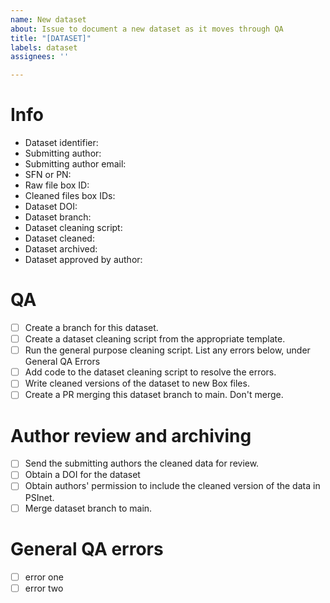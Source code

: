 ```yaml
---
name: New dataset
about: Issue to document a new dataset as it moves through QA
title: "[DATASET]"
labels: dataset
assignees: ''

---
```


# Info

* Dataset identifier:
* Submitting author:
* Submitting author email:
* SFN or PN:
* Raw file box ID:
* Cleaned files box IDs:
* Dataset DOI:
* Dataset branch: 
* Dataset cleaning script:
* Dataset cleaned:
* Dataset archived:
* Dataset approved by author:

# QA

- [ ] Create a branch for this dataset.
- [ ] Create a dataset cleaning script from the appropriate template.
- [ ] Run the general purpose cleaning script. List any errors below, under General QA Errors
- [ ] Add code to the dataset cleaning script to resolve the errors.
- [ ] Write cleaned versions of the dataset to new Box files.
- [ ] Create a PR merging this dataset branch to main. Don't merge. 

# Author review and archiving

- [ ] Send the submitting authors the cleaned data for review.
- [ ] Obtain a DOI for the dataset
- [ ] Obtain authors' permission to include the cleaned version of the data in PSInet.
- [ ] Merge dataset branch to main. 

# General QA errors

- [ ] error one
- [ ] error two
